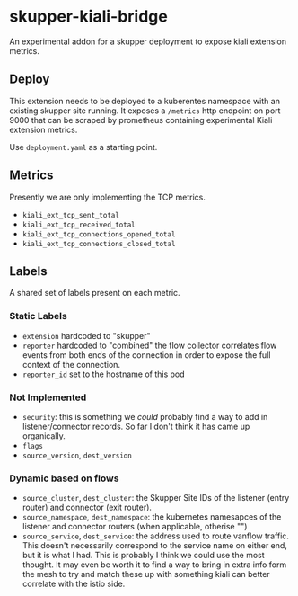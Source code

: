 # skupper-kiali-bridge

An experimental addon for a skupper deployment to expose kiali extension metrics.

## Deploy

This extension needs to be deployed to a kuberentes namespace with an existing
skupper site running. It exposes a `/metrics` http endpoint on port 9000 that
can be scraped by prometheus containing experimental Kiali extension metrics.

Use `deployment.yaml` as a starting point.

## Metrics

Presently we are only implementing the TCP metrics.

* `kiali_ext_tcp_sent_total`
* `kiali_ext_tcp_received_total`
* `kiali_ext_tcp_connections_opened_total`
* `kiali_ext_tcp_connections_closed_total`

## Labels

A shared set of labels present on each metric.

### Static Labels
* `extension` hardcoded to "skupper"
* `reporter` hardcoded to "combined" the flow collector correlates flow events
  from both ends of the connection in order to expose the full context of the
  connection.
* `reporter_id` set to the hostname of this pod

### Not Implemented

* `security`: this is something we _could_ probably find a way to add in
  listener/connector records. So far I don't think it has came up organically.
* `flags`
* `source_version`, `dest_version`

### Dynamic based on flows
* `source_cluster`, `dest_cluster`: the Skupper Site IDs of the listener (entry
  router) and connector (exit router).
* `source_namespace`, `dest_namespace`: the kubernetes namesapces of the
  listener and connector routers (when applicable, otherise "")
* `source_service`, `dest_service`: the address used to route vanflow traffic.
  This doesn't necessarily correspond to the service name on either end, but it
  is what I had. This is probably I think we could use the most thought. It may
  even be worth it to find a way to bring in extra info form the mesh to try
  and match these up with something kiali can better correlate with the istio
  side.

